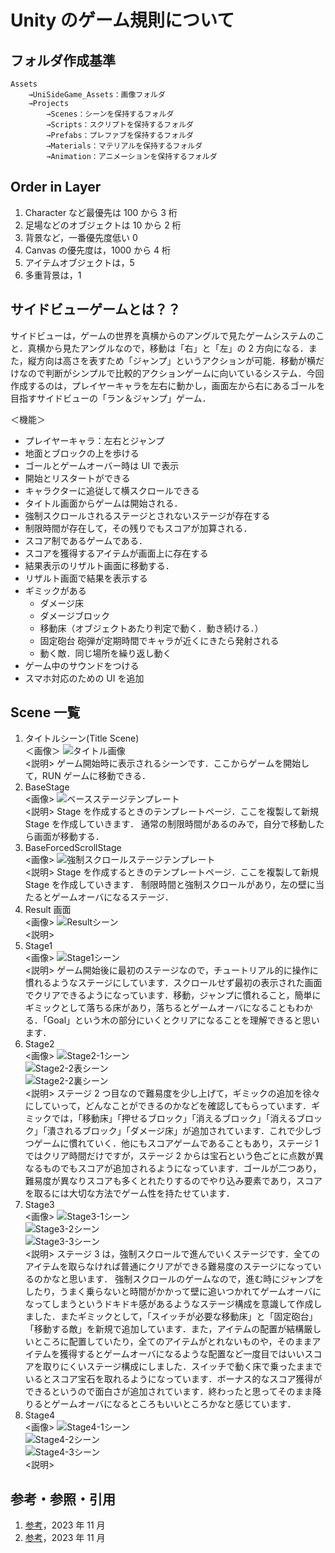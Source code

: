 # Unity のゲーム規則について

## フォルダ作成基準

```Shell
Assets
	→UniSideGame_Assets：画像フォルダ
	→Projects
		→Scenes：シーンを保持するフォルダ
		→Scripts：スクリプトを保持するフォルダ
		→Prefabs：プレファブを保持するフォルダ
		→Materials：マテリアルを保持するフォルダ
		→Animation：アニメーションを保持するフォルダ

```

## Order in Layer

1. Character など最優先は 100 から 3 桁
2. 足場などのオブジェクトは 10 から 2 桁
3. 背景など，一番優先度低い 0
4. Canvas の優先度は，1000 から 4 桁
5. アイテムオブジェクトは，5
6. 多重背景は，1

## サイドビューゲームとは？？

サイドビューは，ゲームの世界を真横からのアングルで見たゲームシステムのこと．真横から見たアングルなので，移動は「右」と「左」の 2 方向になる．また，縦方向は高さを表すため「ジャンプ」というアクションが可能．移動が横だけなので判断がシンプルで比較的アクションゲームに向いているシステム．今回作成するのは，プレイヤーキャラを左右に動かし，画面左から右にあるゴールを目指すサイドビューの「ラン＆ジャンプ」ゲーム．

＜機能＞

- プレイヤーキャラ：左右とジャンプ
- 地面とブロックの上を歩ける
- ゴールとゲームオーバー時は UI で表示
- 開始とリスタートができる
- キャラクターに追従して横スクロールできる
- タイトル画面からゲームは開始される．
- 強制スクロールされるステージとされないステージが存在する
- 制限時間が存在して，その残りでもスコアが加算される．
- スコア制であるゲームである．
- スコアを獲得するアイテムが画面上に存在する
- 結果表示のリザルト画面に移動する．
- リザルト画面で結果を表示する
- ギミックがある
  - ダメージ床
  - ダメージブロック
  - 移動床（オブジェクトあたり判定で動く．動き続ける．）
  - 固定砲台 砲弾が定期時間でキャラが近くにきたら発射される
  - 動く敵．同じ場所を繰り返し動く
- ゲーム中のサウンドをつける
- スマホ対応のための UI を追加

## Scene 一覧

1. タイトルシーン(Title Scene) <br>
   ＜画像＞
   ![タイトル画像](../readme_images/Title_image.png) <br>
   <説明>
   ゲーム開始時に表示されるシーンです．ここからゲームを開始して，RUN ゲームに移動できる．
2. BaseStage <br>
   <画像>
   ![ベースステージテンプレート](../readme_images/BaseStage_image.png) <br>
   <説明>
   Stage を作成するときのテンプレートページ．ここを複製して新規 Stage を作成していきます．
   通常の制限時間があるのみで，自分で移動したら画面が移動する．
3. BaseForcedScrollStage <br>
   <画像>
   ![強制スクロールステージテンプレート](../readme_images/BaseForcedScrollStage_image.png) <br>
   <説明>
   Stage を作成するときのテンプレートページ．ここを複製して新規 Stage を作成していきます．
   制限時間と強制スクロールがあり，左の壁に当たるとゲームオーバになるステージ．
4. Result 画面 <br>
   <画像>
   ![Resultシーン](../readme_images/Result_image.png) <br>
   <説明>
5. Stage1 <br>
   <画像>
   ![Stage1シーン](../readme_images/Stage1_image.png) <br>
   <説明>
   ゲーム開始後に最初のステージなので，チュートリアル的に操作に慣れるようなステージにしています．スクロールせず最初の表示された画面でクリアできるようになっています．移動，ジャンプに慣れること，簡単にギミックとして落ちる床があり，落ちるとゲームオーバになることもわかる．「Goal」という木の部分にいくとクリアになることを理解できると思います．
6. Stage2 <br>
   <画像>
   ![Stage2-1シーン](../readme_images/Stage2-1_image.png) <br> ![Stage2-2表シーン](../readme_images/Stage2-2_normal_image.png) <br> ![Stage2-2裏シーン](../readme_images/Stage2-2_secret_image_.png) <br>
   <説明>
   ステージ 2 つ目なので難易度を少し上げて，ギミックの追加を徐々にしていって，どんなことができるのかなどを確認してもらっています．ギミックでは，「移動床」「押せるブロック」「消えるブロック」「消えるブロック」「潰されるブロック」「ダメージ床」が追加されています．これで少しづつゲームに慣れていく．他にもスコアゲームであることもあり，ステージ 1 ではクリア時間だけですが，ステージ 2 からは宝石という色ごとに点数が異なるものでもスコアが追加されるようになっています．ゴールが二つあり，難易度が異なりスコアも多くとれたりするのでやり込み要素であり，スコアを取るには大切な方法でゲーム性を持たせています．
7. Stage3 <br>
   <画像>
   ![Stage3-1シーン](../readme_images/Stage3-1_image.png) <br> ![Stage3-2シーン](../readme_images/Stage3-2_image.png) <br> ![Stage3-3シーン](../readme_images/Stage3-3_image.png) <br>
   <説明>
   ステージ 3 は，強制スクロールで進んでいくステージです．全てのアイテムを取らなければ普通にクリアができる難易度のステージになっているのかなと思います．
   強制スクロールのゲームなので，進む時にジャンプをしたり，うまく乗らないと時間がかかって壁に追いつかれてゲームオーバになってしまうというドキドキ感があるようなステージ構成を意識して作成しました．またギミックとして，「スイッチが必要な移動床」と「固定砲台」「移動する敵」を新規で追加しています．また，アイテムの配置が結構厳しいところに配置していたり，全てのアイテムがとれないものや，そのままアイテムを獲得するとゲームオーバになるような配置など一度目ではいいスコアを取りにくいステージ構成にしました．スイッチで動く床で乗ったままでいるとスコア宝石を取れるようになっています．ボーナス的なスコア獲得ができるというので面白さが追加されています．終わったと思ってそのまま降りるとゲームオーバになるところもいいところかなと感じています．
8. Stage4 <br>
   <画像>
   ![Stage4-1シーン]() <br> ![Stage4-2シーン]() <br> ![Stage4-3シーン]() <br>
   <説明>

## 参考・参照・引用

1. [参考]()，2023 年 11 月
2. [参考]()，2023 年 11 月
